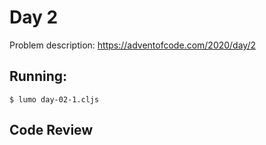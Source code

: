 # Day 2

Problem description: https://adventofcode.com/2020/day/2

## Running:

```
$ lumo day-02-1.cljs
```

## Code Review

